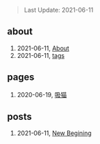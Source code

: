 > Last Update: 2021-06-11

## about
1. 2021-06-11, [About](about/me.md)
1. 2021-06-11, [tags](about/tags.md)
## pages
1. 2020-06-19, [吸猫](pages/吸猫.md)
## posts
1. 2021-06-11, [New Begining](posts/bookmarks.md)